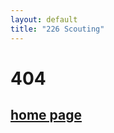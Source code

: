 ```yaml
---
layout: default
title: "226 Scouting"
---
```


#                                        **404**
##                                  [home page](index)

